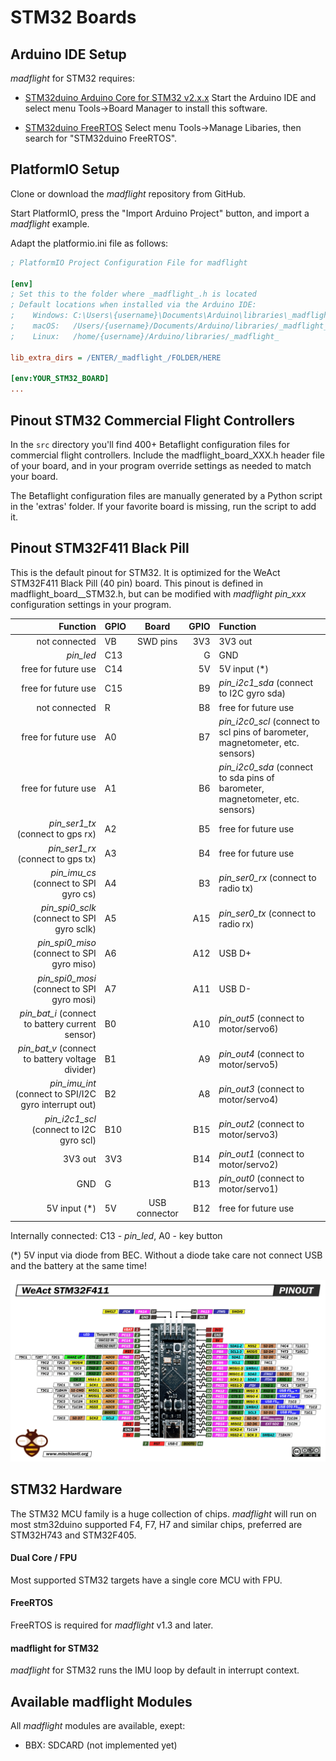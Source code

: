 # STM32 Boards

## Arduino IDE Setup

_madflight_ for STM32 requires:

- [STM32duino Arduino Core for STM32 v2.x.x](https://github.com/stm32duino/Arduino_Core_STM32) Start the Arduino IDE and select menu Tools->Board Manager to install this software.

- [STM32duino FreeRTOS](https://github.com/stm32duino/STM32FreeRTOS) Select menu Tools->Manage Libaries, then search for "STM32duino FreeRTOS".

## PlatformIO Setup

Clone or download the _madflight_ repository from GitHub.

Start PlatformIO, press the "Import Arduino Project" button, and import a _madflight_ example.

Adapt the platformio.ini file as follows:

```ini
; PlatformIO Project Configuration File for madflight

[env]
; Set this to the folder where _madflight_.h is located
; Default locations when installed via the Arduino IDE:
;    Windows: C:\Users\{username}\Documents\Arduino\libraries\_madflight_
;    macOS:   /Users/{username}/Documents/Arduino/libraries/_madflight_
;    Linux:   /home/{username}/Arduino/libraries/_madflight_

lib_extra_dirs = /ENTER/_madflight_/FOLDER/HERE

[env:YOUR_STM32_BOARD]
...
```

## Pinout STM32 Commercial Flight Controllers

In the `src` directory you'll find 400+ Betaflight configuration files for commercial flight controllers. Include the madflight_board_XXX.h header file of your board, and in your program override settings as needed to match your board. 

The Betaflight configuration files are manually generated by a Python script in the 'extras' folder. If your favorite board is missing, run the script to add it.

## Pinout STM32F411 Black Pill

This is the default pinout for STM32. It is optimized for the WeAct STM32F411 Black Pill (40 pin) board. This pinout is defined in madflight_board__STM32.h,  but can be modified with _madflight_ _pin_xxx_ configuration settings in your program.

| Function | GPIO | Board | GPIO | Function |
| --: | :-- | :--: | --: | :-- |
not connected | VB  |   SWD pins    | 3V3 | 3V3 out
 _pin_led_ | C13 |               | G   | GND
free for future use | C14 |               | 5V  | 5V input (*)
free for future use | C15 |               | B9  | _pin_i2c1_sda_ (connect to I2C gyro sda)
not connected | R   |               | B8  | free for future use
free for future use | A0  |               | B7  | _pin_i2c0_scl_ (connect to scl pins of barometer, magnetometer, etc. sensors)
free for future use | A1  |               | B6  | _pin_i2c0_sda_ (connect to sda pins of barometer, magnetometer, etc. sensors)
_pin_ser1_tx_ (connect to gps rx) | A2  |               | B5  | free for future use
_pin_ser1_rx_ (connect to gps tx) | A3  |               | B4  | free for future use
_pin_imu_cs_ (connect to SPI gyro cs) | A4  |               | B3  | _pin_ser0_rx_ (connect to radio tx)
 _pin_spi0_sclk_ (connect to SPI gyro sclk) | A5  |               | A15 | _pin_ser0_tx_ (connect to radio rx)
_pin_spi0_miso_ (connect to SPI gyro miso) | A6  |               | A12 | USB D+
_pin_spi0_mosi_ (connect to SPI gyro mosi) | A7  |               | A11 | USB D-
_pin_bat_i_ (connect to battery current sensor) | B0  |               | A10 | _pin_out5_ (connect to motor/servo6)
_pin_bat_v_ (connect to battery voltage divider) | B1  |               | A9  | _pin_out4_ (connect to motor/servo5)
_pin_imu_int_ (connect to SPI/I2C gyro interrupt out) | B2  |               | A8  | _pin_out3_ (connect to motor/servo4)
_pin_i2c1_scl_ (connect to I2C gyro scl) | B10 |               | B15 | _pin_out2_ (connect to motor/servo3)
3V3 out | 3V3 |               | B14 | _pin_out1_ (connect to motor/servo2)
GND | G   |               | B13 | _pin_out0_ (connect to motor/servo1)
5V input (*) | 5V  | USB connector | B12 | free for future use

Internally connected: C13 - _pin_led_, A0 - key button

(*) 5V input via diode from BEC. Without a diode take care not connect USB and the battery at the same time!

![](img/STM32-STM32F4-STM32F411-STM32F411CEU6-pinout-high-resolution.png)

## STM32 Hardware

The STM32 MCU family is a huge collection of chips. _madflight_ will run on most stm32duino supported F4, F7, H7 and similar chips, preferred are STM32H743 and STM32F405.

#### Dual Core / FPU

Most supported STM32 targets have a single core MCU with FPU. 

#### FreeRTOS

FreeRTOS is required for _madflight_ v1.3 and later.

#### madflight for STM32

_madflight_ for STM32 runs the IMU loop by default in interrupt context.

## Available madflight Modules

All _madflight_ modules are available, exept:

- BBX: SDCARD (not implemented yet)